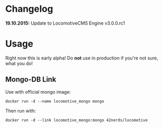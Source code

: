 Changelog
===========
**19.10.2015:** Update to LocomotiveCMS Engine v3.0.0.rc1

Usage
===========

Right now this is early alpha! Do **not** use in production if you're not sure, what you do!



Mongo-DB Link
-----------

Use with official mongo image:

    docker run -d --name locomotive_mongo mongo

Then run with:

    docker run -d --link locomotive_mongo:mongo 42nerds/locomotive